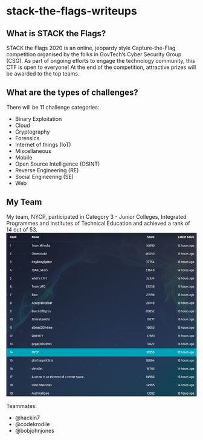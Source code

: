 # stack-the-flags-writeups
## What is STACK the Flags?
STACK the Flags 2020 is an online, jeopardy style Capture-the-Flag competition organised by the folks in GovTech’s Cyber Security Group (CSG). As part of ongoing efforts to engage the technology community, this CTF is open to everyone! At the end of the competition, attractive prizes will be awarded to the top teams.
## What are the types of challenges?
There will be 11 challenge categories:

- Binary Exploitation
- Cloud
- Cryptography
- Forensics
- Internet of things (IoT)
- Miscellaneous
- Mobile
- Open Source Intelligence (OSINT)
- Reverse Engineering (RE)
- Social Engineering (SE)
- Web

## My Team
My team, NYCP, participated in Category 3 - Junior Colleges, Integrated Programmes and Institutes of Technical Education and achieved a rank of 14 out of 53.
![scoreboard](https://github.com/undefined-func/stack-the-flags-2020-writeups/blob/main/Screenshot%202020-12-07%20at%2010.10.24%20AM.png)

Teammates:
- @hackin7
- @codekrodile
- @bobjohnjones
